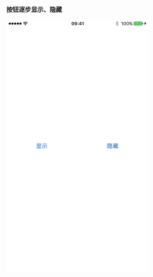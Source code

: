 ### 按钮逐步显示、隐藏
<img width="375" height="667" src="https://github.com/neghao/buttonShowAnimation/blob/master/buttonShowAnimation.gif"/>


